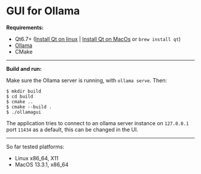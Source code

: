 # GUI for Ollama

**Requirements:**
- Qt6.7+ ([Install Qt on linux](https://doc.qt.io/qt-6/linux.html) | [Install Qt on MacOs](https://doc.qt.io/qt-6/macos.html) or ```brew install qt```)
- [Ollama](https://ollama.com/)  
- CMake

------ 

**Build and run:**

Make sure the Ollama server is running, with ```ollama serve```. Then:

```
$ mkdir build
$ cd build
$ cmake ..
$ cmake --build .
$ ./ollamagui
```  

The application tries to connect to an ollama server instance on ```127.0.0.1``` port ```11434``` as a default, this can be changed in the UI.

------

So far tested platforms: 
- Linux x86_64, X11
- MacOS 13.3.1, x86_64